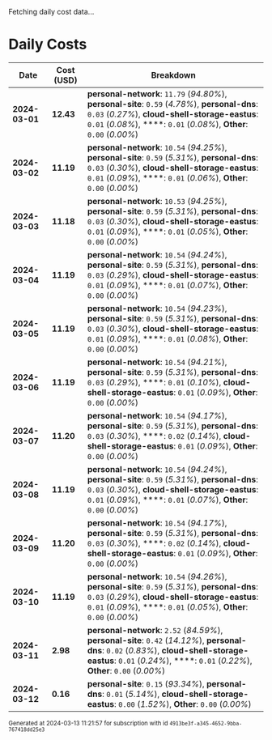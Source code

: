 Fetching daily cost data...
# Daily Costs

| Date | Cost (USD) | Breakdown |
|------|----------------|-----------|
| **2024-03-01** | **12.43** | **personal-network**: `11.79` (_94.80%_), **personal-site**: `0.59` (_4.78%_), **personal-dns**: `0.03` (_0.27%_), **cloud-shell-storage-eastus**: `0.01` (_0.08%_), ****: `0.01` (_0.08%_), **Other**: `0.00` (_0.00%_) |
| **2024-03-02** | **11.19** | **personal-network**: `10.54` (_94.25%_), **personal-site**: `0.59` (_5.31%_), **personal-dns**: `0.03` (_0.30%_), **cloud-shell-storage-eastus**: `0.01` (_0.09%_), ****: `0.01` (_0.06%_), **Other**: `0.00` (_0.00%_) |
| **2024-03-03** | **11.18** | **personal-network**: `10.53` (_94.25%_), **personal-site**: `0.59` (_5.31%_), **personal-dns**: `0.03` (_0.30%_), **cloud-shell-storage-eastus**: `0.01` (_0.09%_), ****: `0.01` (_0.05%_), **Other**: `0.00` (_0.00%_) |
| **2024-03-04** | **11.19** | **personal-network**: `10.54` (_94.24%_), **personal-site**: `0.59` (_5.31%_), **personal-dns**: `0.03` (_0.29%_), **cloud-shell-storage-eastus**: `0.01` (_0.09%_), ****: `0.01` (_0.07%_), **Other**: `0.00` (_0.00%_) |
| **2024-03-05** | **11.19** | **personal-network**: `10.54` (_94.23%_), **personal-site**: `0.59` (_5.31%_), **personal-dns**: `0.03` (_0.30%_), **cloud-shell-storage-eastus**: `0.01` (_0.09%_), ****: `0.01` (_0.08%_), **Other**: `0.00` (_0.00%_) |
| **2024-03-06** | **11.19** | **personal-network**: `10.54` (_94.21%_), **personal-site**: `0.59` (_5.31%_), **personal-dns**: `0.03` (_0.29%_), ****: `0.01` (_0.10%_), **cloud-shell-storage-eastus**: `0.01` (_0.09%_), **Other**: `0.00` (_0.00%_) |
| **2024-03-07** | **11.20** | **personal-network**: `10.54` (_94.17%_), **personal-site**: `0.59` (_5.31%_), **personal-dns**: `0.03` (_0.30%_), ****: `0.02` (_0.14%_), **cloud-shell-storage-eastus**: `0.01` (_0.09%_), **Other**: `0.00` (_0.00%_) |
| **2024-03-08** | **11.19** | **personal-network**: `10.54` (_94.24%_), **personal-site**: `0.59` (_5.31%_), **personal-dns**: `0.03` (_0.30%_), **cloud-shell-storage-eastus**: `0.01` (_0.09%_), ****: `0.01` (_0.07%_), **Other**: `0.00` (_0.00%_) |
| **2024-03-09** | **11.20** | **personal-network**: `10.54` (_94.17%_), **personal-site**: `0.59` (_5.31%_), **personal-dns**: `0.03` (_0.30%_), ****: `0.02` (_0.14%_), **cloud-shell-storage-eastus**: `0.01` (_0.09%_), **Other**: `0.00` (_0.00%_) |
| **2024-03-10** | **11.19** | **personal-network**: `10.54` (_94.26%_), **personal-site**: `0.59` (_5.31%_), **personal-dns**: `0.03` (_0.29%_), **cloud-shell-storage-eastus**: `0.01` (_0.09%_), ****: `0.01` (_0.05%_), **Other**: `0.00` (_0.00%_) |
| **2024-03-11** | **2.98** | **personal-network**: `2.52` (_84.59%_), **personal-site**: `0.42` (_14.12%_), **personal-dns**: `0.02` (_0.83%_), **cloud-shell-storage-eastus**: `0.01` (_0.24%_), ****: `0.01` (_0.22%_), **Other**: `0.00` (_0.00%_) |
| **2024-03-12** | **0.16** | **personal-site**: `0.15` (_93.34%_), **personal-dns**: `0.01` (_5.14%_), **cloud-shell-storage-eastus**: `0.00` (_1.52%_), **Other**: `0.00` (_0.00%_) |


<sup>Generated at 2024-03-13 11:21:57 for subscription with id `4913be3f-a345-4652-9bba-767418dd25e3`</sup>
